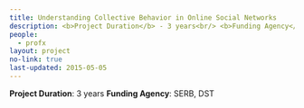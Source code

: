 ```yaml
---
title: Understanding Collective Behavior in Online Social Networks
description: <b>Project Duration</b> - 3 years<br/> <b>Funding Agency</b> - SERB, DST
people:
  - profx
layout: project
no-link: true
last-updated: 2015-05-05
---
```


<b>Project Duration</b>: 3 years
<b>Funding Agency</b>: SERB, DST
